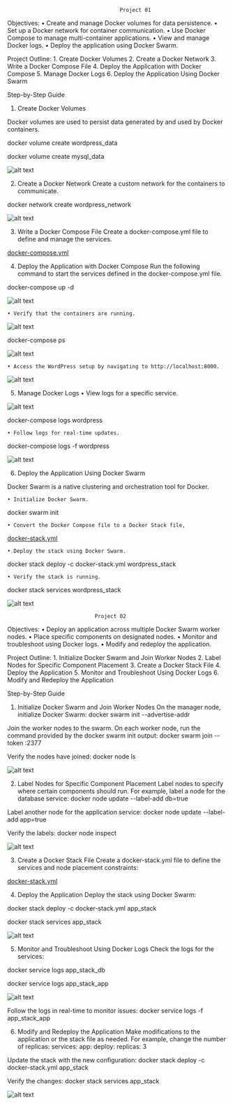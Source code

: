                                         Project 01
Objectives:
    • Create and manage Docker volumes for data persistence.
    • Set up a Docker network for container communication.
    • Use Docker Compose to manage multi-container applications.
    • View and manage Docker logs.
    • Deploy the application using Docker Swarm.

Project Outline:
    1. Create Docker Volumes
    2. Create a Docker Network
    3. Write a Docker Compose File
    4. Deploy the Application with Docker Compose
    5. Manage Docker Logs
    6. Deploy the Application Using Docker Swarm

Step-by-Step Guide
1. Create Docker Volumes

Docker volumes are used to persist data generated by and used by Docker containers.

docker volume create wordpress_data

docker volume create mysql_data

![alt text](img/image1.png)

2. Create a Docker Network
Create a custom network for the containers to communicate.

docker network create wordpress_network

![alt text](img/image2.png)

3. Write a Docker Compose File
Create a docker-compose.yml file to define and manage the services.

[docker-compose.yml](Project01/docker-compose.yml)

4. Deploy the Application with Docker Compose
Run the following command to start the services defined in the docker-compose.yml file.

docker-compose up -d

![alt text](img/image3.png)
	
    • Verify that the containers are running.

![alt text](img/image4.png)

docker-compose ps

![alt text](img/image5.png)

    • Access the WordPress setup by navigating to http://localhost:8000.

![alt text](img/image6.png)

5. Manage Docker Logs
    • View logs for a specific service.

![alt text](img/image7.png)

docker-compose logs wordpress

    • Follow logs for real-time updates.

docker-compose logs -f wordpress

![alt text](img/image8.png)

6. Deploy the Application Using Docker Swarm

Docker Swarm is a native clustering and orchestration tool for Docker.

    • Initialize Docker Swarm.

docker swarm init

    • Convert the Docker Compose file to a Docker Stack file, 

[docker-stack.yml](assessment5/Project01/docker-stack.yml)

    • Deploy the stack using Docker Swarm.
docker stack deploy -c docker-stack.yml wordpress_stack

    • Verify the stack is running.

docker stack services wordpress_stack


![alt text](img/image9.png)










                                Project 02

Objectives:
    • Deploy an application across multiple Docker Swarm worker nodes.
    • Place specific components on designated nodes.
    • Monitor and troubleshoot using Docker logs.
    • Modify and redeploy the application.

Project Outline:
    1. Initialize Docker Swarm and Join Worker Nodes
    2. Label Nodes for Specific Component Placement
    3. Create a Docker Stack File
    4. Deploy the Application
    5. Monitor and Troubleshoot Using Docker Logs
    6. Modify and Redeploy the Application

Step-by-Step Guide
1. Initialize Docker Swarm and Join Worker Nodes
On the manager node, initialize Docker Swarm:
docker swarm init --advertise-addr <MANAGER-IP>


Join the worker nodes to the swarm. On each worker node, run the command provided by the docker swarm init output:
docker swarm join --token <SWARM-TOKEN> <MANAGER-IP>:2377


Verify the nodes have joined:
docker node ls

![alt text](img/image10.png)

2. Label Nodes for Specific Component Placement
Label nodes to specify where certain components should run. For example, label a node for the database service:
docker node update --label-add db=true <NODE-ID>

Label another node for the application service:
docker node update --label-add app=true <NODE-ID>

Verify the labels:
docker node inspect <NODE-ID>

![alt text](img/image11.png)

3. Create a Docker Stack File
Create a docker-stack.yml file to define the services and node placement constraints:

[docker-stack.yml](Project02/docker-stack.yml)

4. Deploy the Application
Deploy the stack using Docker Swarm:

docker stack deploy -c docker-stack.yml app_stack

docker stack services app_stack

![alt text](img/image12.png)

5. Monitor and Troubleshoot Using Docker Logs
Check the logs for the services:

docker service logs app_stack_db

docker service logs app_stack_app

![alt text](img/image13.png)

Follow the logs in real-time to monitor issues:
docker service logs -f app_stack_app

6. Modify and Redeploy the Application
Make modifications to the application or the stack file as needed. For example, change the number of replicas:
            services:
            app:
                deploy:
                replicas: 3

Update the stack with the new configuration:
docker stack deploy -c docker-stack.yml app_stack

Verify the changes:
docker stack services app_stack

![alt text](img/image14.png)